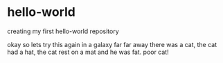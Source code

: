 # hello-world
creating my first hello-world repository


okay so lets try this again
in a galaxy far far away there was a cat,
the cat had a hat,
the cat rest on a mat
and he was fat.
poor cat!
